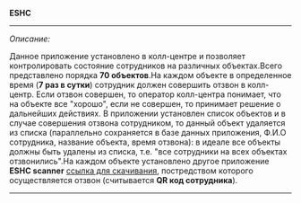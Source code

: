 __ESHC__
___
_Описание:_

Данное приложение установлено в колл-центре и позволяет контролировать состояние сотрудников на различных объектах.Всего представлено порядка __70 объектов__.На каждом объекте в определенное время (__7 раз в сутки__) сотрудник должен совершить отзвон в колл-центр. Если отзвон совершен, то оператор колл-центра понимает, что на объекте все "хорошо", если не совершен, то принимает решение о дальнейших действиях. В приложении установлен список объектов и в случае совершения отзвона сотрудником, то данный объект удаляется из списка (параллельно сохраняется в базе данных приложения, Ф.И.О сотрудника, название объекта, время отзвона): в идеале все объекты должны быть удалены из списка, т.е. "все сотрудники на всех объектах отзвонились".На каждом объекте установлено другое приложение __ESHC scanner__ [ссылка для скачивания](https://github.com/bokaroff/ESHC_scanner.git), постредством которого осуществляется отзвон (считывается __QR код сотрудника__). 
___

